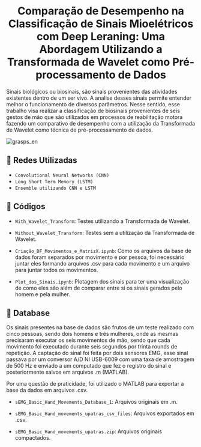 <h1 align="center"> Comparação de Desempenho na Classificação de Sinais Mioelétricos com Deep Leraning: Uma Abordagem Utilizando a Transformada de Wavelet como Pré-processamento de Dados </h1>

Sinais biológicos ou biosinais, são sinais provenientes das atividades existentes dentro de um ser vivo. A analise desses sinais permite entender melhor o funcionamento de diversos parâmetros. Nesse sentido, esse trabalho visa realizar a classificação de biosinais provenientes de seis gestos de mão que são utilizados em processos de reabilitação motora fazendo um comparativo de desempenho com a utilização da Transformada de Wavelet como técnica de pré-processamento de dados.

![grasps_en](https://user-images.githubusercontent.com/76635621/182120286-b042691d-41a7-46e7-a4e4-ab10f56e0023.PNG)

## :small_blue_diamond: Redes Utilizadas

- `Convolutional Neural Networks (CNN)`
- `Long Short Term Memory (LSTM)`
- `Ensemble utilizando CNN e LSTM`


## :small_blue_diamond: Códigos

- `With_Wavelet_Transform`: Testes utilizando a Transformada de Wavelet.

- `Without_Wavelet_Transform`: Testes sem a utilização da Transformada de Wavelet.

- `Criação_DF_Movimentos_e_MatrizX.ipynb`: Como os arquivos da base de dados foram separados por movimento e por pessoa, foi necessário juntar eles formando arquivos .csv para cada movimento e um arquivo para juntar todos os movimentos.

- `Plot_dos_Sinais.ipynb`: Plotagem dos sinais para ter uma visualização de como eles são além de comparar entre si os sinais gerados pelo homem e pela mulher.


## :small_blue_diamond: Database

Os sinais presentes na base de dados são frutos de um teste realizado com cinco pessoas, sendo dois homens e três mulheres, onde as mesmas precisaram executar os seis movimentos de mão, sendo que cada movimento foi executado durante seis segundos por trinta rounds de repetição. A captação do sinal foi feita por dois sensores EMG, esse sinal passava por um conversor A/D NI USB-6009 com uma taxa de amostragem de 500 Hz e enviado a um computado que fez o registro do sinal e posteriormente salvos em arquivos .m (MATLAB). 

Por uma questão de praticidade, foi utilizado o MATLAB para exportar a base da dados em arquivos .csv.

- `sEMG_Basic_Hand_Movements_Database_1`: Arquivos originais em .m.

- `sEMG_Basic_Hand_movements_upatras_csv_files`: Arquivos exportados em .csv.

- `sEMG_Basic_Hand_movements_upatras.zip`: Arquivos originais compactados.

